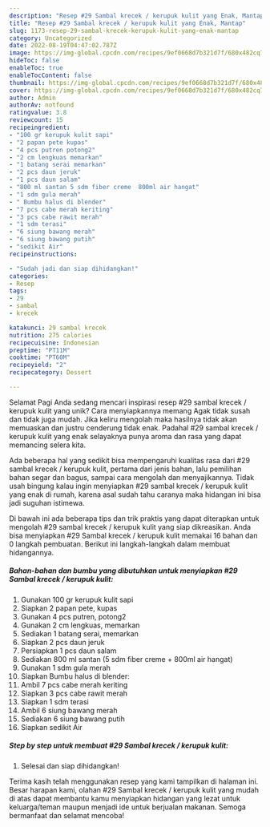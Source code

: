 ```yaml
---
description: "Resep #29 Sambal krecek / kerupuk kulit yang Enak, Mantap"
title: "Resep #29 Sambal krecek / kerupuk kulit yang Enak, Mantap"
slug: 1173-resep-29-sambal-krecek-kerupuk-kulit-yang-enak-mantap
category: Uncategorized
date: 2022-08-19T04:47:02.787Z
image: https://img-global.cpcdn.com/recipes/9ef0668d7b321d7f/680x482cq70/29-sambal-krecek-kerupuk-kulit-foto-resep-utama.jpg
hideToc: false
enableToc: true
enableTocContent: false
thumbnail: https://img-global.cpcdn.com/recipes/9ef0668d7b321d7f/680x482cq70/29-sambal-krecek-kerupuk-kulit-foto-resep-utama.jpg
cover: https://img-global.cpcdn.com/recipes/9ef0668d7b321d7f/680x482cq70/29-sambal-krecek-kerupuk-kulit-foto-resep-utama.jpg
author: Admin
authorAv: notfound
ratingvalue: 3.8
reviewcount: 15
recipeingredient:
- "100 gr kerupuk kulit sapi"
- "2 papan pete kupas"
- "4 pcs putren potong2"
- "2 cm lengkuas memarkan"
- "1 batang serai memarkan"
- "2 pcs daun jeruk"
- "1 pcs daun salam"
- "800 ml santan 5 sdm fiber creme  800ml air hangat"
- "1 sdm gula merah"
- " Bumbu halus di blender"
- "7 pcs cabe merah keriting"
- "3 pcs cabe rawit merah"
- "1 sdm terasi"
- "6 siung bawang merah"
- "6 siung bawang putih"
- "sedikit Air"
recipeinstructions:

- "Sudah jadi dan siap dihidangkan!"
categories:
- Resep
tags:
- 29
- sambal
- krecek

katakunci: 29 sambal krecek 
nutrition: 275 calories
recipecuisine: Indonesian
preptime: "PT11M"
cooktime: "PT60M"
recipeyield: "2"
recipecategory: Dessert

---
```



Selamat Pagi Anda sedang mencari inspirasi resep #29 sambal krecek / kerupuk kulit yang unik? Cara menyiapkannya memang Agak tidak susah dan tidak juga mudah. Jika keliru mengolah maka hasilnya tidak akan memuaskan dan justru cenderung tidak enak. Padahal #29 sambal krecek / kerupuk kulit yang enak selayaknya punya aroma dan rasa yang dapat memancing selera kita.


Ada beberapa hal yang sedikit bisa mempengaruhi kualitas rasa dari #29 sambal krecek / kerupuk kulit, pertama dari jenis bahan, lalu pemilihan bahan segar dan bagus, sampai cara mengolah dan menyajikannya. Tidak usah bingung kalau ingin menyiapkan #29 sambal krecek / kerupuk kulit yang enak di rumah, karena asal sudah tahu caranya maka hidangan ini bisa jadi suguhan istimewa.




Di bawah ini ada beberapa tips dan trik praktis yang dapat diterapkan untuk mengolah #29 sambal krecek / kerupuk kulit yang siap dikreasikan. Anda bisa menyiapkan #29 Sambal krecek / kerupuk kulit memakai 16 bahan dan 0 langkah pembuatan. Berikut ini langkah-langkah dalam membuat hidangannya.

<!--inarticleads1-->

##### Bahan-bahan dan bumbu yang dibutuhkan untuk menyiapkan #29 Sambal krecek / kerupuk kulit:

1. Gunakan 100 gr kerupuk kulit sapi
1. Siapkan 2 papan pete, kupas
1. Gunakan 4 pcs putren, potong2
1. Gunakan 2 cm lengkuas, memarkan
1. Sediakan 1 batang serai, memarkan
1. Siapkan 2 pcs daun jeruk
1. Persiapkan 1 pcs daun salam
1. Sediakan 800 ml santan (5 sdm fiber creme + 800ml air hangat)
1. Gunakan 1 sdm gula merah
1. Siapkan  Bumbu halus di blender:
1. Ambil 7 pcs cabe merah keriting
1. Siapkan 3 pcs cabe rawit merah
1. Siapkan 1 sdm terasi
1. Ambil 6 siung bawang merah
1. Sediakan 6 siung bawang putih
1. Siapkan sedikit Air




<!--inarticleads2-->

##### Step by step untuk membuat #29 Sambal krecek / kerupuk kulit:


1. Selesai dan siap dihidangkan!



Terima kasih telah menggunakan resep yang kami tampilkan di halaman ini. Besar harapan kami, olahan #29 Sambal krecek / kerupuk kulit yang mudah di atas dapat membantu kamu menyiapkan hidangan yang lezat untuk keluarga/teman maupun menjadi ide untuk berjualan makanan. Semoga bermanfaat dan selamat mencoba!

